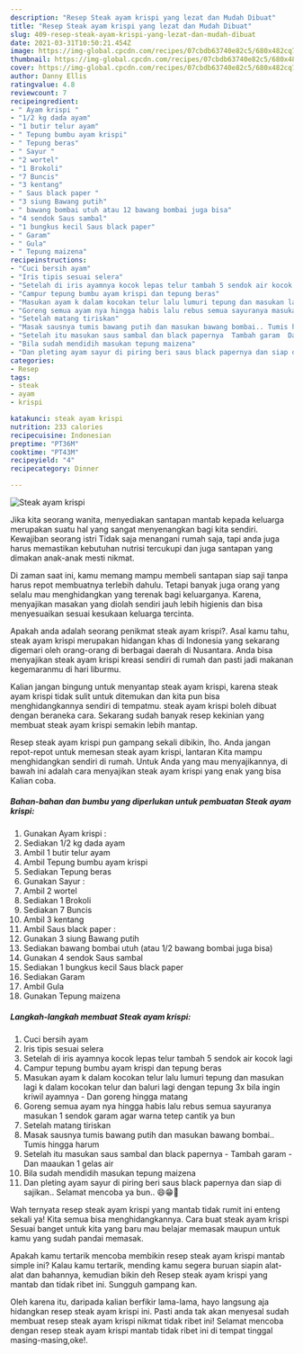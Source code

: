 ```yaml
---
description: "Resep Steak ayam krispi yang lezat dan Mudah Dibuat"
title: "Resep Steak ayam krispi yang lezat dan Mudah Dibuat"
slug: 409-resep-steak-ayam-krispi-yang-lezat-dan-mudah-dibuat
date: 2021-03-31T10:50:21.454Z
image: https://img-global.cpcdn.com/recipes/07cbdb63740e82c5/680x482cq70/steak-ayam-krispi-foto-resep-utama.jpg
thumbnail: https://img-global.cpcdn.com/recipes/07cbdb63740e82c5/680x482cq70/steak-ayam-krispi-foto-resep-utama.jpg
cover: https://img-global.cpcdn.com/recipes/07cbdb63740e82c5/680x482cq70/steak-ayam-krispi-foto-resep-utama.jpg
author: Danny Ellis
ratingvalue: 4.8
reviewcount: 7
recipeingredient:
- " Ayam krispi "
- "1/2 kg dada ayam"
- "1 butir telur ayam"
- " Tepung bumbu ayam krispi"
- " Tepung beras"
- " Sayur "
- "2 wortel"
- "1 Brokoli"
- "7 Buncis"
- "3 kentang"
- " Saus black paper "
- "3 siung Bawang putih"
- " bawang bombai utuh atau 12 bawang bombai juga bisa"
- "4 sendok Saus sambal"
- "1 bungkus kecil Saus black paper"
- " Garam"
- " Gula"
- " Tepung maizena"
recipeinstructions:
- "Cuci bersih ayam"
- "Iris tipis sesuai selera"
- "Setelah di iris ayamnya kocok lepas telur tambah 5 sendok air kocok lagi"
- "Campur tepung bumbu ayam krispi dan tepung beras"
- "Masukan ayam k dalam kocokan telur lalu lumuri tepung dan masukan lagi k dalam kocokan telur dan baluri lagi dengan tepung 3x bila ingin kriwil ayamnya  Dan goreng hingga matang"
- "Goreng semua ayam nya hingga habis lalu rebus semua sayuranya masukan 1 sendok garam agar warna tetep cantik ya bun"
- "Setelah matang tiriskan"
- "Masak sausnya tumis bawang putih dan masukan bawang bombai.. Tumis hingga harum"
- "Setelah itu masukan saus sambal dan black papernya  Tambah garam  Dan maaukan 1 gelas air"
- "Bila sudah mendidih masukan tepung maizena"
- "Dan pleting ayam sayur di piring beri saus black papernya dan siap di sajikan.. Selamat mencoba ya bun.. 😄😁🙏"
categories:
- Resep
tags:
- steak
- ayam
- krispi

katakunci: steak ayam krispi 
nutrition: 233 calories
recipecuisine: Indonesian
preptime: "PT36M"
cooktime: "PT43M"
recipeyield: "4"
recipecategory: Dinner

---
```



![Steak ayam krispi](https://img-global.cpcdn.com/recipes/07cbdb63740e82c5/680x482cq70/steak-ayam-krispi-foto-resep-utama.jpg)

Jika kita seorang wanita, menyediakan santapan mantab kepada keluarga merupakan suatu hal yang sangat menyenangkan bagi kita sendiri. Kewajiban seorang istri Tidak saja menangani rumah saja, tapi anda juga harus memastikan kebutuhan nutrisi tercukupi dan juga santapan yang dimakan anak-anak mesti nikmat.

Di zaman  saat ini, kamu memang mampu membeli santapan siap saji tanpa harus repot membuatnya terlebih dahulu. Tetapi banyak juga orang yang selalu mau menghidangkan yang terenak bagi keluarganya. Karena, menyajikan masakan yang diolah sendiri jauh lebih higienis dan bisa menyesuaikan sesuai kesukaan keluarga tercinta. 



Apakah anda adalah seorang penikmat steak ayam krispi?. Asal kamu tahu, steak ayam krispi merupakan hidangan khas di Indonesia yang sekarang digemari oleh orang-orang di berbagai daerah di Nusantara. Anda bisa menyajikan steak ayam krispi kreasi sendiri di rumah dan pasti jadi makanan kegemaranmu di hari liburmu.

Kalian jangan bingung untuk menyantap steak ayam krispi, karena steak ayam krispi tidak sulit untuk ditemukan dan kita pun bisa menghidangkannya sendiri di tempatmu. steak ayam krispi boleh dibuat dengan beraneka cara. Sekarang sudah banyak resep kekinian yang membuat steak ayam krispi semakin lebih mantap.

Resep steak ayam krispi pun gampang sekali dibikin, lho. Anda jangan repot-repot untuk memesan steak ayam krispi, lantaran Kita mampu menghidangkan sendiri di rumah. Untuk Anda yang mau menyajikannya, di bawah ini adalah cara menyajikan steak ayam krispi yang enak yang bisa Kalian coba.

<!--inarticleads1-->

##### Bahan-bahan dan bumbu yang diperlukan untuk pembuatan Steak ayam krispi:

1. Gunakan  Ayam krispi :
1. Sediakan 1/2 kg dada ayam
1. Ambil 1 butir telur ayam
1. Ambil  Tepung bumbu ayam krispi
1. Sediakan  Tepung beras
1. Gunakan  Sayur :
1. Ambil 2 wortel
1. Sediakan 1 Brokoli
1. Sediakan 7 Buncis
1. Ambil 3 kentang
1. Ambil  Saus black paper :
1. Gunakan 3 siung Bawang putih
1. Sediakan  bawang bombai utuh (atau 1/2 bawang bombai juga bisa)
1. Gunakan 4 sendok Saus sambal
1. Sediakan 1 bungkus kecil Saus black paper
1. Sediakan  Garam
1. Ambil  Gula
1. Gunakan  Tepung maizena




<!--inarticleads2-->

##### Langkah-langkah membuat Steak ayam krispi:

1. Cuci bersih ayam
1. Iris tipis sesuai selera
1. Setelah di iris ayamnya kocok lepas telur tambah 5 sendok air kocok lagi
1. Campur tepung bumbu ayam krispi dan tepung beras
1. Masukan ayam k dalam kocokan telur lalu lumuri tepung dan masukan lagi k dalam kocokan telur dan baluri lagi dengan tepung 3x bila ingin kriwil ayamnya  - Dan goreng hingga matang
1. Goreng semua ayam nya hingga habis lalu rebus semua sayuranya masukan 1 sendok garam agar warna tetep cantik ya bun
1. Setelah matang tiriskan
1. Masak sausnya tumis bawang putih dan masukan bawang bombai.. Tumis hingga harum
1. Setelah itu masukan saus sambal dan black papernya  - Tambah garam  - Dan maaukan 1 gelas air
1. Bila sudah mendidih masukan tepung maizena
1. Dan pleting ayam sayur di piring beri saus black papernya dan siap di sajikan.. Selamat mencoba ya bun.. 😄😁🙏




Wah ternyata resep steak ayam krispi yang mantab tidak rumit ini enteng sekali ya! Kita semua bisa menghidangkannya. Cara buat steak ayam krispi Sesuai banget untuk kita yang baru mau belajar memasak maupun untuk kamu yang sudah pandai memasak.

Apakah kamu tertarik mencoba membikin resep steak ayam krispi mantab simple ini? Kalau kamu tertarik, mending kamu segera buruan siapin alat-alat dan bahannya, kemudian bikin deh Resep steak ayam krispi yang mantab dan tidak ribet ini. Sungguh gampang kan. 

Oleh karena itu, daripada kalian berfikir lama-lama, hayo langsung aja hidangkan resep steak ayam krispi ini. Pasti anda tak akan menyesal sudah membuat resep steak ayam krispi nikmat tidak ribet ini! Selamat mencoba dengan resep steak ayam krispi mantab tidak ribet ini di tempat tinggal masing-masing,oke!.

